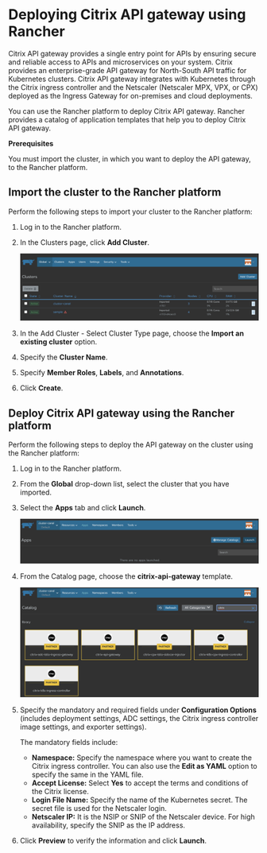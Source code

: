 # Deploying Citrix API gateway using Rancher

Citrix API gateway provides a single entry point for APIs by ensuring secure and reliable access to APIs and microservices on your system. Citrix provides an enterprise-grade API gateway for North-South API traffic for Kubernetes clusters.
Citrix API gateway integrates with Kubernetes through the Citrix ingress controller and the Netscaler (Netscaler MPX, VPX, or CPX) deployed as the Ingress Gateway for on-premises and cloud deployments.

You can use the Rancher platform to deploy Citrix API gateway. Rancher provides a catalog of application templates that help you to deploy Citrix API gateway.

**Prerequisites**

You must import the cluster, in which you want to deploy the API gateway, to the Rancher platform.

## Import the cluster to the Rancher platform

Perform the following steps to import your cluster to the Rancher platform:

1. Log in to the Rancher platform.
2. In the Clusters page, click **Add Cluster**.

   ![Add cluster on Rancher](../media/add-cluster-rancher.png)

3. In the Add Cluster - Select Cluster Type page, choose the **Import an existing cluster** option.

4. Specify the **Cluster Name**.

5. Specify **Member Roles**, **Labels**, and **Annotations**.

6. Click **Create**.

## Deploy Citrix API gateway using the Rancher platform

Perform the following steps to deploy the API gateway on the cluster using the Rancher platform:

1. Log in to the Rancher platform.
   
2. From the **Global** drop-down list, select the cluster that you have imported.

3. Select the **Apps** tab and click **Launch**.

    ![Apps](../media/cluster-canal-default.png)

4. From the Catalog page, choose the **citrix-api-gateway** template.

    ![Catalog-library](../media/catalog-library.png)

5. Specify the mandatory and required fields under **Configuration Options** (includes deployment settings, ADC settings, the Citrix ingress controller image settings, and exporter settings).

   The mandatory fields include:

   - **Namespace:** Specify the namespace where you want to create the Citrix ingress controller. You can also use the **Edit as YAML** option to specify the same in the YAML file.
   - **Accept License:** Select **Yes** to accept the terms and conditions of the Citrix license.
   - **Login File Name:** Specify the name of the Kubernetes secret. The secret file is used for the Netscaler login.
   - **Netscaler IP:**  It is the NSIP or SNIP of the Netscaler device. For high availability, specify the SNIP as the IP address.

6. Click **Preview** to verify the information and click **Launch**.